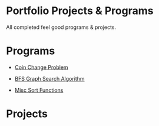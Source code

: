 # Portfolio Projects & Programs
All completed feel good programs &amp; projects.

# Programs

* [Coin Change Problem](./coin-change-problem/README.md)

* [BFS Graph Search Algorithm](./bfs-graph-adjList/README.md)

* [Misc Sort Functions]( ./sort-functions/README.md)


# Projects

